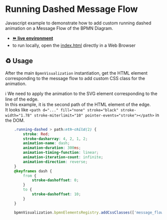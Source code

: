 # Running Dashed Message Flow

Javascript example to demonstrate how to add custom running dashed animation on a Message Flow of the BPMN Diagram.
- [__⏩ live environment__](https://cdn.statically.io/gh/process-analytics/bpmn-visualization-examples/master/examples/custom-animation/running-dashed-message-flow/index.html)
- to run locally, open the [index.html](index.html) directly in a Web Browser

## ♻️ Usage

After the main `BpmnVisualization` instantiation, get the HTML element corresponding to the message flow to add custom CSS class for the animation.

ℹ️ We need to apply the animation to the SVG element corresponding to the line of the edge. \
In this example, it is the second path of the HTML element of the edge. \
It looks like `<path d="..." fill="none" stroke="black" stroke-width="1.78" stroke-miterlimit="10" pointer-events="stroke"></path>` in the DOM.
````css
    .running-dashed > path:nth-child(2) {
        stroke: Red;
        stroke-dasharray: 4, 2, 1, 2;
        animation-name: dash;
        animation-duration: 300ms;
        animation-timing-function: linear;
        animation-iteration-count: infinite;
        animation-direction: reverse;
    }
    @keyframes dash {
        from {
            stroke-dashoffset: 0;
        }
        to {
            stroke-dashoffset: 10;
        }
    }
````

```javascript
    bpmnVisualization.bpmnElementsRegistry.addCssClasses(['message_flow_id'], 'running-dashed');
```

